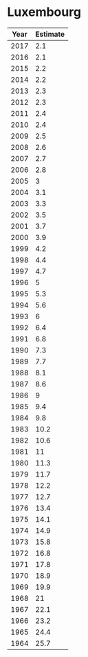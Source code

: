 # Luxembourg

| Year | Estimate |
| ---- | -------- |
| 2017 | 2.1 |
| 2016 | 2.1 |
| 2015 | 2.2 |
| 2014 | 2.2 |
| 2013 | 2.3 |
| 2012 | 2.3 |
| 2011 | 2.4 |
| 2010 | 2.4 |
| 2009 | 2.5 |
| 2008 | 2.6 |
| 2007 | 2.7 |
| 2006 | 2.8 |
| 2005 | 3 |
| 2004 | 3.1 |
| 2003 | 3.3 |
| 2002 | 3.5 |
| 2001 | 3.7 |
| 2000 | 3.9 |
| 1999 | 4.2 |
| 1998 | 4.4 |
| 1997 | 4.7 |
| 1996 | 5 |
| 1995 | 5.3 |
| 1994 | 5.6 |
| 1993 | 6 |
| 1992 | 6.4 |
| 1991 | 6.8 |
| 1990 | 7.3 |
| 1989 | 7.7 |
| 1988 | 8.1 |
| 1987 | 8.6 |
| 1986 | 9 |
| 1985 | 9.4 |
| 1984 | 9.8 |
| 1983 | 10.2 |
| 1982 | 10.6 |
| 1981 | 11 |
| 1980 | 11.3 |
| 1979 | 11.7 |
| 1978 | 12.2 |
| 1977 | 12.7 |
| 1976 | 13.4 |
| 1975 | 14.1 |
| 1974 | 14.9 |
| 1973 | 15.8 |
| 1972 | 16.8 |
| 1971 | 17.8 |
| 1970 | 18.9 |
| 1969 | 19.9 |
| 1968 | 21 |
| 1967 | 22.1 |
| 1966 | 23.2 |
| 1965 | 24.4 |
| 1964 | 25.7 |